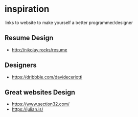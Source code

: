 # inspiration
links to website to make yourself a better programmer/designer

## Resume Design
* http://nikolay.rocks/resume

## Designers

* https://dribbble.com/davideceriotti

## Great websites Design
* https://www.section32.com/
* https://julian.is/
